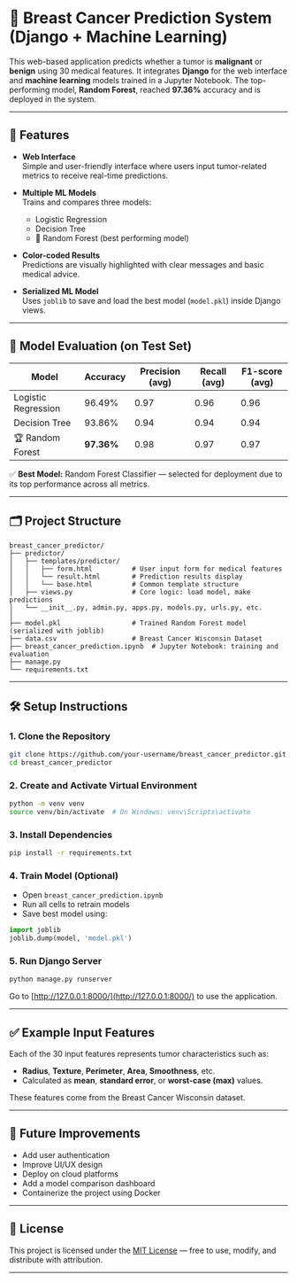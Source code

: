 # 🧬 Breast Cancer Prediction System (Django + Machine Learning)

This web-based application predicts whether a tumor is **malignant** or **benign** using 30 medical features. It integrates **Django** for the web interface and **machine learning** models trained in a Jupyter Notebook. The top-performing model, **Random Forest**, reached **97.36%** accuracy and is deployed in the system.

---

## 🚀 Features

- **Web Interface**  
  Simple and user-friendly interface where users input tumor-related metrics to receive real-time predictions.

- **Multiple ML Models**  
  Trains and compares three models:
  - Logistic Regression  
  - Decision Tree  
  - 🌟 Random Forest (best performing model)

- **Color-coded Results**  
  Predictions are visually highlighted with clear messages and basic medical advice.

- **Serialized ML Model**  
  Uses `joblib` to save and load the best model (`model.pkl`) inside Django views.

---

## 🧠 Model Evaluation (on Test Set)

| Model                | Accuracy   | Precision (avg) | Recall (avg) | F1-score (avg) |
|---------------------|------------|-----------------|--------------|----------------|
| Logistic Regression | 96.49%     | 0.97            | 0.96         | 0.96           |
| Decision Tree       | 93.86%     | 0.94            | 0.94         | 0.94           |
| 🏆 Random Forest     | **97.36%** | 0.98            | 0.97         | 0.97           |

✅ **Best Model:** Random Forest Classifier — selected for deployment due to its top performance across all metrics.

---

## 🗂️ Project Structure

```
breast_cancer_predictor/
├── predictor/
│   ├── templates/predictor/
│   │   ├── form.html          # User input form for medical features
│   │   └── result.html        # Prediction results display
│   │   └── base.html          # Common template structure
│   ├── views.py               # Core logic: load model, make predictions
│   └── __init__.py, admin.py, apps.py, models.py, urls.py, etc.
│
├── model.pkl                  # Trained Random Forest model (serialized with joblib)
├── data.csv                   # Breast Cancer Wisconsin Dataset
├── breast_cancer_prediction.ipynb  # Jupyter Notebook: training and evaluation
├── manage.py
└── requirements.txt
```

---

## 🛠️ Setup Instructions

### 1. Clone the Repository

```bash
git clone https://github.com/your-username/breast_cancer_predictor.git
cd breast_cancer_predictor
```

### 2. Create and Activate Virtual Environment

```bash
python -m venv venv
source venv/bin/activate  # On Windows: venv\Scripts\activate
```

### 3. Install Dependencies

```bash
pip install -r requirements.txt
```

### 4. Train Model (Optional)

- Open `breast_cancer_prediction.ipynb`
- Run all cells to retrain models
- Save best model using:

```python
import joblib
joblib.dump(model, 'model.pkl')
```

### 5. Run Django Server

```bash
python manage.py runserver
```

Go to [http://127.0.0.1:8000/](http://127.0.0.1:8000/) to use the application.

---

## ✅ Example Input Features

Each of the 30 input features represents tumor characteristics such as:

- **Radius**, **Texture**, **Perimeter**, **Area**, **Smoothness**, etc.
- Calculated as **mean**, **standard error**, or **worst-case (max)** values.

These features come from the Breast Cancer Wisconsin dataset.

---

## 📌 Future Improvements

- Add user authentication
- Improve UI/UX design
- Deploy on cloud platforms 
- Add a model comparison dashboard
- Containerize the project using Docker

---

## 📜 License

This project is licensed under the [MIT License](https://opensource.org/licenses/MIT) — free to use, modify, and distribute with attribution.

---

